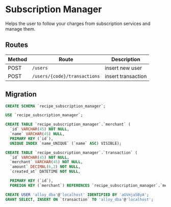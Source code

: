 # Subscription Manager

Helps the user to follow your charges from subscription services and manage them.

## Routes

| Method |           Route            |         Description       |
|--------|----------------------------|---------------------------|
| POST   | `/users`                    | insert new user          |
| POST   | `/users/{code}/transactions` | insert transaction      |

## Migration

```sql
CREATE SCHEMA `recipe_subscription_manager`;

USE `recipe_subscription_manager`;

CREATE TABLE `recipe_subscription_manager`.`merchant` (
  `id` VARCHAR(45) NOT NULL,
  `name` VARCHAR(45) NULL,
  PRIMARY KEY (`id`),
  UNIQUE INDEX `name_UNIQUE` (`name` ASC) VISIBLE);

CREATE TABLE `recipe_subscription_manager`.`transaction` (
  `id` VARCHAR(45) NOT NULL,
  `merchant` VARCHAR(45) NOT NULL,
  `amount` DECIMAL(6,2) NOT NULL,
  `created_at` DATETIME NOT NULL,

  PRIMARY KEY (`id`),
  FOREIGN KEY (`merchant`) REFERENCES `recipe_subscription_manager`.`merchant` (`name`));

CREATE USER 'alloy_dba'@'localhost' IDENTIFIED BY 'aGVmjaSByA';
GRANT SELECT, INSERT ON `transaction` TO 'alloy_dba'@'localhost';
```

